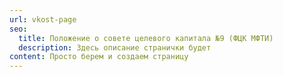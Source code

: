 ```yaml
---
url: vkost-page
seo:
  title: Положение о совете целевого капитала №9 (ФЦК МФТИ)
  description: Здесь описание странички будет
content: Просто берем и создаем страницу
---
```

